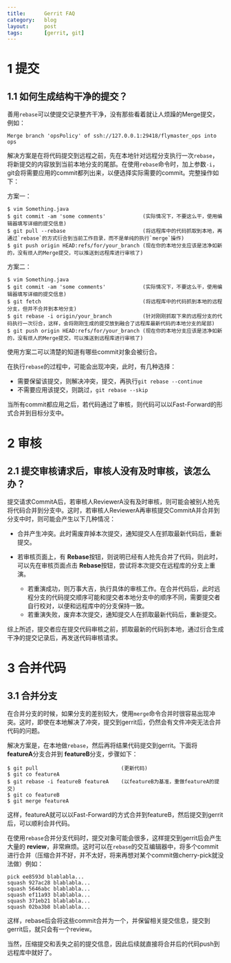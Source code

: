 ```yaml
---
title:      Gerrit FAQ
category:   blog
layout:     post
tags:       [gerrit, git]
---
```



# 1 提交

## 1.1 如何生成结构干净的提交？

善用`rebase`可以使提交记录整齐干净，没有那些看着就让人烦躁的Merge提交，例如：

    Merge branch 'opsPolicy' of ssh://127.0.0.1:29418/flymaster_ops into ops

解决方案是在将代码提交到远程之前，先在本地针对远程分支执行一次`rebase`，将新提交的内容放到当前本地分支的尾部。在使用`rebase`命令时，加上参数`-i`，git会将需要应用的commit都列出来，以便选择实际需要的commit。完整操作如下：

方案一：

    $ vim Something.java
    $ git commit -am 'some comments'            (实际情况下，不要这么干，使用编辑器填写详细的提交信息)
    $ git pull --rebase                         (将远程库中的代码抓取到本地，再通过`rebase`的方式衍合到当前工作目录，而不是单纯的执行`merge`操作)    
    $ git push origin HEAD:refs/for/your_branch (现在你的本地分支应该是洁净如新的，没有烦人的Merge提交，可以推送到远程库进行审核了)

方案二：

    $ vim Something.java
    $ git commit -am 'some comments'            (实际情况下，不要这么干，使用编辑器填写详细的提交信息)
    $ git fetch                                 (将远程库中的代码抓到本地的远程分支，但并不合并到本地分支)
    $ git rebase -i origin/your_branch          (针对刚刚抓取下来的远程分支的代码执行一次衍合，这样，会将刚刚生成的提交放到融合了远程库最新代码的本地分支的尾部)
    $ git push origin HEAD:refs/for/your_branch (现在你的本地分支应该是洁净如新的，没有烦人的Merge提交，可以推送到远程库进行审核了)

使用方案二可以清楚的知道有哪些commit对象会被衍合。

在执行`rebase`的过程中，可能会出现冲突，此时，有几种选择：

* 需要保留该提交，则解决冲突，提交，再执行`git rebase --continue`
* 不需要应用该提交，则跳过，`git rebase --skip`

当所有commit都应用之后，若代码通过了审核，则代码可以以Fast-Forward的形式合并到目标分支中。

# 2 审核

## 2.1 提交审核请求后，审核人没有及时审核，该怎么办？

提交请求CommitA后，若审核人ReviewerA没有及时审核，则可能会被别人抢先将代码合并到分支中。这时，若审核人ReviewerA再审核提交CommitA并合并到分支中时，则可能会产生以下几种情况：

* 合并产生冲突。此时需废弃掉本次提交，通知提交人在抓取最新代码后，重新提交。
* 若审核页面上，有 **Rebase**按钮，则说明已经有人抢先合并了代码，则此时，可以先在审核页面点击 **Rebase**按钮，尝试将本次提交在远程库的分支上重演。

    * 若重演成功，则万事大吉，执行具体的审核工作。在合并代码后，此时远程分支的代码提交顺序可能和提交者本地分支中的顺序不同，需要提交者自行校对，以便和远程库中的分支保持一致。
    * 若重演失败，废弃本次提交，通知提交人在抓取最新代码后，重新提交。

综上所述，提交者应在提交代码审核之前，抓取最新的代码到本地，通过衍合生成干净的提交记录后，再发送代码审核请求。

# 3 合并代码

## 3.1 合并分支

在合并分支的时候，如果分支的差别较大，使用`merge`命令合并时很容易出现冲突。这时，即使在本地解决了冲突，提交到gerrit后，仍然会有文件冲突无法合并代码的问题。

解决方案是，在本地做`rebase`，然后再将结果代码提交到gerrit。下面将 **featureA**分支合并到 **featureB**分支，步骤如下：

    $ git pull                           (更新代码)
    $ git co featureA       
    $ git rebase -i featureB featureA    (以featureB为基准，重做featureA的提交)
    $ git co featureB
    $ git merge featureA

这样，featureA就可以以Fast-Forward的方式合并到featureB，然后提交到gerrit后，可以顺利合并代码。

在使用`rebase`合并分支代码时，提交对象可能会很多，这样提交到gerrit后会产生大量的 **review**，非常麻烦。这时可以在`rebase`的交互编辑器中，将多个commit进行合并（压缩合并不好，并不太好，将来再想对某个commit做cherry-pick就没法做）例如：

    pick ee8593d blablabla...
    squash 927ac28 blablabla...
    squash 5646abc blablabla...
    squash ef11a93 blablabla...
    squash 371eb21 blablabla...
    squash 02ba3b8 blablabla...

这样，rebase后会将这些commit合并为一个，并保留相关提交信息，提交到gerrit后，就只会有一个review。

当然，压缩提交和丢失之前的提交信息，因此后续就直接将合并后的代码push到远程库中就好了。